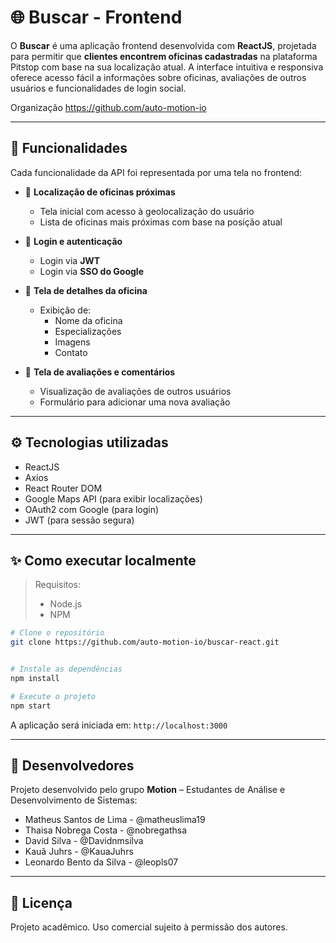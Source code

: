 # 🌐 Buscar - Frontend

O **Buscar** é uma aplicação frontend desenvolvida com **ReactJS**, projetada para permitir que **clientes encontrem oficinas cadastradas** na plataforma Pitstop com base na sua localização atual. A interface intuitiva e responsiva oferece acesso fácil a informações sobre oficinas, avaliações de outros usuários e funcionalidades de login social.



Organização https://github.com/auto-motion-io

---

## 🌟 Funcionalidades

Cada funcionalidade da API foi representada por uma tela no frontend:

- 📍 **Localização de oficinas próximas**

  - Tela inicial com acesso à geolocalização do usuário
  - Lista de oficinas mais próximas com base na posição atual

- 👤 **Login e autenticação**

  - Login via **JWT**
  - Login via **SSO do Google**

- 💼 **Tela de detalhes da oficina**

  - Exibição de:
    - Nome da oficina
    - Especializações
    - Imagens
    - Contato

- 💬 **Tela de avaliações e comentários**

  - Visualização de avaliações de outros usuários
  - Formulário para adicionar uma nova avaliação

---

## ⚙️ Tecnologias utilizadas

- ReactJS
- Axios
- React Router DOM
- Google Maps API (para exibir localizações)
- OAuth2 com Google (para login)
- JWT (para sessão segura)

---

## ✨ Como executar localmente

> Requisitos:
>
> - Node.js
> - NPM

```bash
# Clone o repositório
git clone https://github.com/auto-motion-io/buscar-react.git


# Instale as dependências
npm install

# Execute o projeto
npm start
```

A aplicação será iniciada em: `http://localhost:3000`

---

## 👥 Desenvolvedores

Projeto desenvolvido pelo grupo **Motion** – Estudantes de Análise e Desenvolvimento de Sistemas:

- Matheus Santos de Lima - @matheuslima19
- Thaisa Nobrega Costa - @nobregathsa
- David Silva - @Davidnmsilva
- Kauã Juhrs - @KauaJuhrs
- Leonardo Bento da Silva - @leopls07

---

## 🏅 Licença

Projeto acadêmico. Uso comercial sujeito à permissão dos autores.

